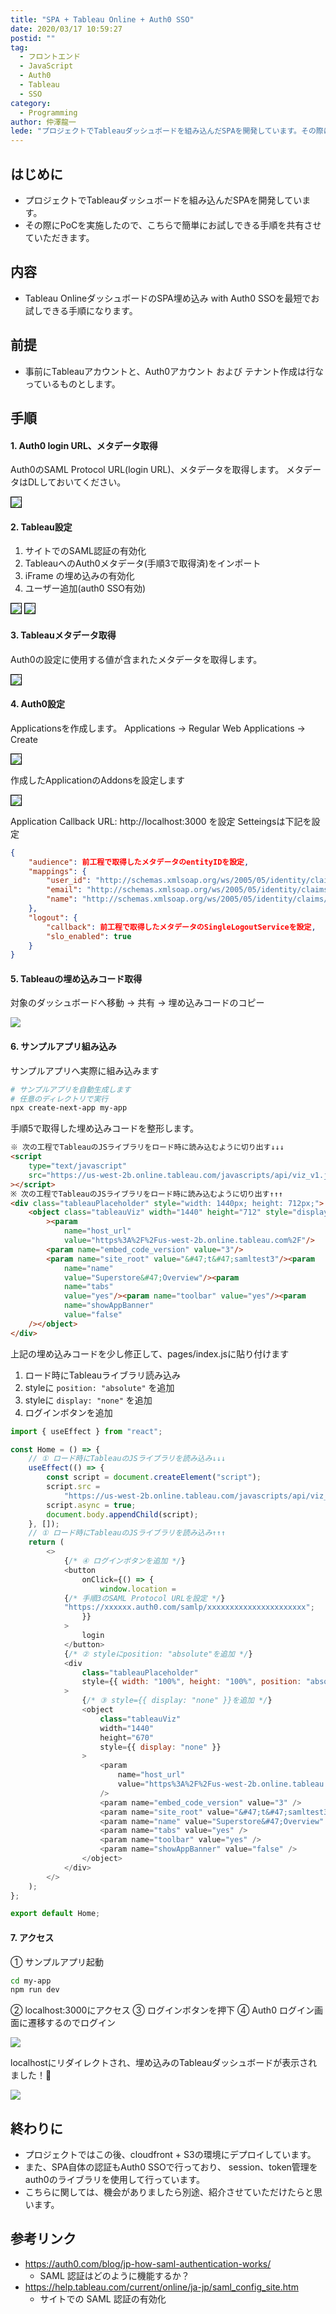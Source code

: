 ```yaml
---
title: "SPA + Tableau Online + Auth0 SSO"
date: 2020/03/17 10:59:27
postid: ""
tag:
  - フロントエンド
  - JavaScript
  - Auth0
  - Tableau
  - SSO
category:
  - Programming
author: 仲澤龍一
lede: "プロジェクトでTableauダッシュボードを組み込んだSPAを開発しています。その際にPoCを実施したので、こちらで簡単にお試しできる手順を共有させていただきます。"
---
```


## はじめに

- プロジェクトでTableauダッシュボードを組み込んだSPAを開発しています。
- その際にPoCを実施したので、こちらで簡単にお試しできる手順を共有させていただきます。

## 内容

- Tableau OnlineダッシュボードのSPA埋め込み with Auth0 SSOを最短でお試しできる手順になります。

## 前提

- 事前にTableauアカウントと、Auth0アカウント および テナント作成は行なっているものとします。

## 手順

#### 1. Auth0 login URL、メタデータ取得

Auth0のSAML Protocol URL(login URL)、メタデータを取得します。
メタデータはDLしておいてください。

<img src="/images/20200317/photo_20200317_01.png" style="border:solid 1px #000000" loading="lazy">

#### 2. Tableau設定

1. サイトでのSAML認証の有効化
2. TableauへのAuth0メタデータ(手順3で取得済)をインポート
3. iFrame の埋め込みの有効化
4. ユーザー追加(auth0 SSO有効)

<img src="/images/20200317/photo_20200317_02.png" style="border:solid 1px #000000" loading="lazy">

<img src="/images/20200317/photo_20200317_03.png" style="border:solid 1px #000000" loading="lazy">

#### 3. Tableauメタデータ取得

Auth0の設定に使用する値が含まれたメタデータを取得します。

<img src="/images/20200317/photo_20200317_04.png" style="border:solid 1px #000000" loading="lazy">

#### 4. Auth0設定

Applicationsを作成します。
Applications → Regular Web Applications → Create

<img src="/images/20200317/photo_20200317_05.png" style="border:solid 1px #000000" loading="lazy">

作成したApplicationのAddonsを設定します

<img src="/images/20200317/photo_20200317_06.png" style="border:solid 1px #000000" loading="lazy">

Application Callback URL: http://localhost:3000 を設定
Setteingsは下記を設定

```json
{
    "audience": 前工程で取得したメタデータのentityIDを設定,
    "mappings": {
        "user_id": "http://schemas.xmlsoap.org/ws/2005/05/identity/claims/nameidentifier",
        "email": "http://schemas.xmlsoap.org/ws/2005/05/identity/claims/emailaddress",
        "name": "http://schemas.xmlsoap.org/ws/2005/05/identity/claims/name"
    },
    "logout": {
        "callback": 前工程で取得したメタデータのSingleLogoutServiceを設定,
        "slo_enabled": true
    }
}
```

#### 5. Tableauの埋め込みコード取得

対象のダッシュボードへ移動 → 共有 → 埋め込みコードのコピー

<img src="/images/20200317/photo_20200317_07.png" loading="lazy">

#### 6. サンプルアプリ組み込み

サンプルアプリへ実際に組み込みます

```bash
# サンプルアプリを自動生成します
# 任意のディレクトリで実行
npx create-next-app my-app
```

手順5で取得した埋め込みコードを整形します。

```html
※ 次の工程でTableauのJSライブラリをロード時に読み込むように切り出す↓↓↓
<script
    type="text/javascript"
    src="https://us-west-2b.online.tableau.com/javascripts/api/viz_v1.js"
></script>
※ 次の工程でTableauのJSライブラリをロード時に読み込むように切り出す↑↑↑
<div class="tableauPlaceholder" style="width: 1440px; height: 712px;">
    <object class="tableauViz" width="1440" height="712" style="display:none;"
        ><param
            name="host_url"
            value="https%3A%2F%2Fus-west-2b.online.tableau.com%2F"/>
        <param name="embed_code_version" value="3"/>
        <param name="site_root" value="&#47;t&#47;samltest3"/><param
            name="name"
            value="Superstore&#47;Overview"/><param
            name="tabs"
            value="yes"/><param name="toolbar" value="yes"/><param
            name="showAppBanner"
            value="false"
    /></object>
</div>
```

上記の埋め込みコードを少し修正して、pages/index.jsに貼り付けます

1. ロード時にTableauライブラリ読み込み
2. styleに `position: "absolute"` を追加
3. styleに `display: "none"` を追加
4. ログインボタンを追加

```javascript my-app/pages/index.js
import { useEffect } from "react";

const Home = () => {
    // ① ロード時にTableauのJSライブラリを読み込み↓↓↓
    useEffect(() => {
        const script = document.createElement("script");
        script.src =
            "https://us-west-2b.online.tableau.com/javascripts/api/viz_v1.js";
        script.async = true;
        document.body.appendChild(script);
    }, []);
    // ① ロード時にTableauのJSライブラリを読み込み↑↑↑
    return (
        <>
            {/* ④ ログインボタンを追加 */}
            <button
                onClick={() => {
                    window.location =
            {/* 手順3のSAML Protocol URLを設定 */}
            "https://xxxxxx.auth0.com/samlp/xxxxxxxxxxxxxxxxxxxxxx";
                }}
            >
                login
            </button>
            {/* ② styleにposition: "absolute"を追加 */}
            <div
                class="tableauPlaceholder"
                style={{ width: "100%", height: "100%", position: "absolute" }}
            >
                {/* ③ style={{ display: "none" }}を追加 */}
                <object
                    class="tableauViz"
                    width="1440"
                    height="670"
                    style={{ display: "none" }}
                >
                    <param
                        name="host_url"
                        value="https%3A%2F%2Fus-west-2b.online.tableau.com%2F"
                    />
                    <param name="embed_code_version" value="3" />
                    <param name="site_root" value="&#47;t&#47;samltest3" />
                    <param name="name" value="Superstore&#47;Overview" />
                    <param name="tabs" value="yes" />
                    <param name="toolbar" value="yes" />
                    <param name="showAppBanner" value="false" />
                </object>
            </div>
        </>
    );
};

export default Home;
```

#### 7. アクセス

① サンプルアプリ起動

```bash
cd my-app
npm run dev
```

② localhost:3000にアクセス
③ ログインボタンを押下
④ Auth0 ログイン画面に遷移するのでログイン

<img src="/images/20200317/photo_20200317_08.png" loading="lazy">

localhostにリダイレクトされ、埋め込みのTableauダッシュボードが表示されました！🎉

<img src="/images/20200317/photo_20200317_09.png" loading="lazy">

## 終わりに

- プロジェクトではこの後、cloudfront + S3の環境にデプロイしています。
- また、SPA自体の認証もAuth0 SSOで行っており、  session、token管理をauth0のライブラリを使用して行っています。
- こちらに関しては、機会がありましたら別途、紹介させていただけたらと思います。

## 参考リンク

- https://auth0.com/blog/jp-how-saml-authentication-works/
  - SAML 認証はどのように機能するか？
- https://help.tableau.com/current/online/ja-jp/saml_config_site.htm
  - サイトでの SAML 認証の有効化
